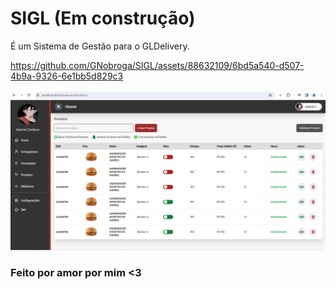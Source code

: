 # SIGL (Em construção)

É um Sistema de Gestão para o GLDelivery.

https://github.com/GNobroga/SIGL/assets/88632109/6bd5a540-d507-4b9a-9326-6e1bb5d829c3

![alt text](image.png)

### Feito por amor por mim <3
